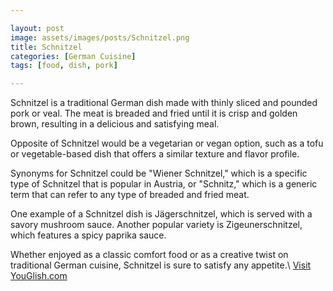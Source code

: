 ```yaml
---

layout: post
image: assets/images/posts/Schnitzel.png
title: Schnitzel
categories: [German Cuisine]
tags: [food, dish, pork]

---
```


Schnitzel is a traditional German dish made with thinly sliced and pounded pork or veal. The meat is breaded and fried until it is crisp and golden brown, resulting in a delicious and satisfying meal.

Opposite of Schnitzel would be a vegetarian or vegan option, such as a tofu or vegetable-based dish that offers a similar texture and flavor profile.

Synonyms for Schnitzel could be "Wiener Schnitzel," which is a specific type of Schnitzel that is popular in Austria, or "Schnitz," which is a generic term that can refer to any type of breaded and fried meat.

One example of a Schnitzel dish is Jägerschnitzel, which is served with a savory mushroom sauce. Another popular variety is Zigeunerschnitzel, which features a spicy paprika sauce.

Whether enjoyed as a classic comfort food or as a creative twist on traditional German cuisine, Schnitzel is sure to satisfy any appetite.\ <a id="yg-widget-0" class="youglish-widget" data-query="Schnitzel" data-lang="german" data-components="8412" data-auto-start="0" data-bkg-color="theme_light" data-title="How%20to%20pronounce%20Schnitzel%20in%20German"  rel="nofollow" href="https://youglish.com">Visit YouGlish.com</a><script async src="https://youglish.com/public/emb/widget.js" charset="utf-8"></script>